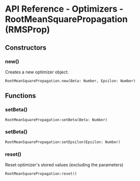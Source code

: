 # API Reference - Optimizers - RootMeanSquarePropagation (RMSProp)

## Constructors

### new()

Creates a new optimizer object.

```
RootMeanSquarePropagation.new(Beta: Number, Epsilon: Number)
```

## Functions

### setBeta()

```
RootMeanSquarePropagation:setBeta(Beta: Number)
```

### setBeta()

```
RootMeanSquarePropagation:setEpsilon(Epsilon: Number)
```

### reset()

Reset optimizer's stored values (excluding the parameters)

```
RootMeanSquarePropagation:reset()
```
